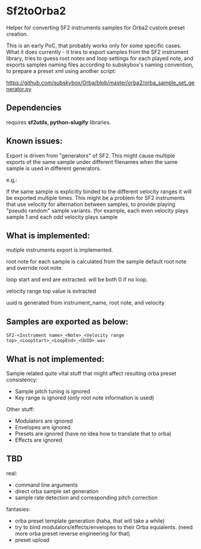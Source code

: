 # Sf2toOrba2
Helper  for converting SF2 instruments samples for Orba2 custom preset creation. 

This is an early PoC, that probably works only for some specific cases.
What it does currently - it tries to export samples from the SF2 instrument library,
tries to guess root notes and loop settings for each played note, and exports samples naming files according to subskybox's naming convention,
to prepare a preset xml using another script:

https://github.com/subskybox/Orba/blob/master/orba2/orba_sample_set_generator.py


## Dependencies

requires **sf2utils, python-slugify** libraries.


## Known issues:

Export is driven from "generators" of SF2. This might cause multiple exports of the same sample under different filenames when the same sample is used in different generators.

e.g,:

If the same sample is explicitly binded to the different velocity ranges it will be exported multiple times.
This might be a problem for SF2 instruments that use velocity for alternation between samples, to provide playing "pseudo random" sample variants.
(for example, each even velocity plays sample 1 and each odd velocity plays sample  

## What is implemented:
    
mutiple instruments export is implemented.

root note for each sample is calculated from the sample default root note and override root note.

loop start and end are extracted.  will be both 0 if no loop.

velocity range top value is extracted

uuid is generated from instrument_name, root note, and velocity



## Samples are exported as below:

    SF2-<Instrument name>_<Note>_<Velocity range top>_<LoopStart>_<LoopEnd>_<UUID>.wav     

## What is not implemented:

Sample related quite vital stuff that might affect resulting orba preset consistency:

* Sample pitch tuning is ignored 
* Key range is ignored (only root note information is used)

Other stuff:

* Modulators are ignored
* Envelopes are ignored
* Presets are ignored (have no idea how to translate that to orba)
* Effects are ignored 

## TBD

real:

* command line arguments
* direct orba sample set generation
* sample rate detection and corresponding pitch correction


fantasies:

* orba preset template generation (haha, that will take a while)
* try to bind modulators/effects/envelopes to their Orba equialents. (need more orba preset reverse engineering for that)
* preset upload


